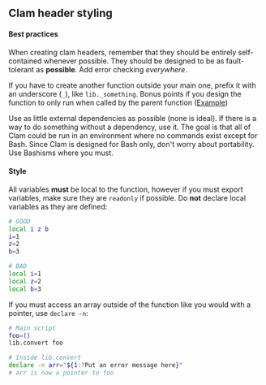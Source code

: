 ## Clam header styling

#### Best practices
When creating clam headers, remember that they should be entirely self-contained whenever possible. They should be designed to be as fault-tolerant as **possible**. Add error checking *everywhere*.

If you have to create another function outside your main one, prefix it with an underscore (`_`), like `lib._something`. Bonus points if you design the function to only run when called by the parent function ([Example](https://github.com/Henryws/clam/blob/2aa8e464315519f5d9d071fe09b70b873ec0dc17/headers/log.sh#L29))

Use as little external dependencies as possible (none is ideal). If there is a way to do something without a dependency, use it. The goal is that all of Clam could be run in an environment where no commands exist except for Bash. Since Clam is designed for Bash only, don't worry about portability. Use Bashisms where you must.

#### Style
All variables **must** be local to the function, however if you must export variables, make sure they are `readonly` if possible. Do **not** declare local variables as they are defined:
```bash
# GOOD
local i z b
i=1
z=2
b=3

# BAD
local i=1
local z=2
local b=3
```

If you must access an array outside of the function like you would with a pointer, use `declare -n`:
```bash
# Main script
foo=()
lib.convert foo

# Inside lib.convert
declare -n arr="${1:?Put an error message here}"
# arr is now a pointer to foo
```
